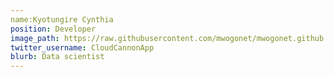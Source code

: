 ```yaml
---
name:Kyotungire Cynthia
position: Developer
image_path: https://raw.githubusercontent.com/mwogonet/mwogonet.github.io/master/_staff_members/cynthia.jpeg
twitter_username: CloudCannonApp
blurb: Data scientist
---
```

